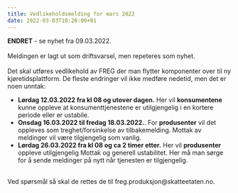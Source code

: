 ```yaml
---
title: Vedlikeholdsmelding for mars 2022
date: 2022-03-03T10:20:00+01
---
```

<b>ENDRET</b> - se nyhet fra 09.03.2022.<br/><br/>
Meldingen er lagt ut som driftsvarsel, men repeteres som nyhet.<br/><br/>
Det skal utføres vedlikehold av FREG der man flytter komponenter over til ny kjøretidsplattform. De fleste endringer vil ikke medføre nedetid, men det er noen unntak:<br/>
* <b>Lørdag 12.03.2022 fra kl 08 og utover dagen.</b> Her vil <b>konsumentene</b> kunne oppleve at konsumenttjenestene er utilgjengelig i en kortere periode eller er ustabile.
* <b>Onsdag 16.03.2022 til fredag 18.03.2022.</b>. For <b>produsenter</b> vil det oppleves som treghet/forsinkelse av tilbakemelding. Mottak av meldinger vil være tilgjengelig som vanlig.
* <b>Lørdag 26.03.2022 fra kl 08 og ca 2 timer etter.</b> Her vil <b>produsenter</b> oppleve utilgjengelig Mottak og generell ustabilitet. Her må man sørge for å sende meldinger på nytt når tjenesten er tilgjengelig.

<br/>
Ved spørsmål så skal de rettes de til freg.produksjon@skatteetaten.no.

